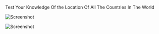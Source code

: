 Test Your Knowledge Of the Location Of All The Countries In The World

![Screenshot](../master/Screenshot/1.png)

![Screenshot](../master/Screenshot/2.png)
